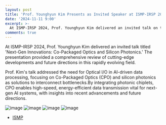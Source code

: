 ```yaml
---
layout: post
title: 'Prof. Younghyun Kim Presents as Invited Speaker at ISMP-IRSP 2024'
date: '2024-11-11 9:00'
excerpt: >-
  At ISMP-IRSP 2024, Prof. Younghyun Kim delivered an invited talk on the latest advancements in Co-Packaged Optics (CPO) and Silicon Photonics, highlighting their potential to solve data bottlenecks in next-gen systems. 
comments: true
---
```

At ISMP-IRSP 2024, Prof. Younghyun Kim delivered an invited talk titled 'Next-Gen Innovations: Co-Packaged Optics and Silicon Photonics.' The presentation provided a comprehensive review of cutting-edge developments and future directions in this rapidly evolving field.

Prof. Kim's talk addressed the need for Optical I/O in AI-driven data processing, focusing on Co-Packaged Optics (CPO) and silicon photonics as solutions to interconnect bottlenecks.By integrating photonic chiplets, CPO enables high-speed, energy-efficient data transmission vital for next-gen AI systems, with insights into recent advancements and future directions.


![image](https://github.com/user-attachments/assets/f75de771-15ac-4e06-ace7-64d318dae1ff)
![image](https://github.com/user-attachments/assets/af23085d-9079-4f88-a41b-f0e5ed05147f)
![image](https://github.com/user-attachments/assets/a90be13a-a297-4ce0-9ed2-105fb112b4a8)
![image](https://github.com/user-attachments/assets/b634c8c1-5088-403d-b98d-e3d9803e871d)
  
- [ISMP](https://www.ismp.or.kr/html/?)
